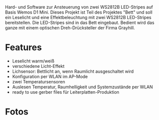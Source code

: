 Hard- und Software zur Ansteuerung von zwei WS2812B LED-Stripes auf Basis Wemos D1 Mini. 
Dieses Projekt ist Teil des Projektes "Bett" und soll ein Leselicht und eine Effektbeleuchtung mit zwei WS2812B LED-Stripes bereitstellen.
Die LED-Stripes sind in das Bett eingebaut. Bedient wird das ganze mit einem optischen Dreh-Drücksteller der Firma Grayhill.

# Features
- Leselicht warm/weiß
- verschiedene Licht-Effekt
- Lichsensor: Bettlicht an, wenn Raumlicht ausgeschaltet wird
- Konfiguration per WLAN im AP-Mode
- zwei Temperatursensoren
- Auslesen Temperatur, Raumhelligkeit und Systemzustände per WLAN
- ready to use gerber files für Leiterplatten-Produktion

# Fotos
